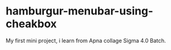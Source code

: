 # hamburgur-menubar-using-cheakbox
My first mini project, i learn from Apna collage Sigma 4.0 Batch.
